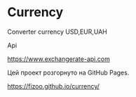 # Currency

Converter currency  USD,EUR,UAH

Api 

https://www.exchangerate-api.com

Цей проект розгорнуто на GitHub Pages.

https://fizoo.github.io/currency/
